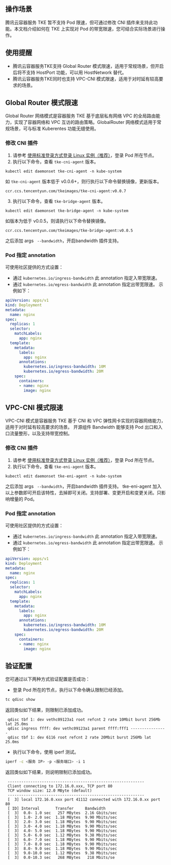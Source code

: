 ## 操作场景
腾讯云容器服务 TKE 暂不支持 Pod 限速，但可通过修改 CNI 插件来支持此功能。本文档介绍如何在 TKE 上实现对 Pod 的带宽限速，您可结合实际场景进行操作。


## 使用提醒
- 腾讯云容器服务TKE支持 Global Router 模式限速，适用于常规场景，但开启后将不支持 HostPort 功能，可以用 HostNetwork 替代。
- 腾讯云容器服务TKE同时也支持 VPC-CNI 模式限速，适用于对时延有较高要求的场景。

## Global Router 模式限速
Global Router 网络模式是容器服务 TKE 基于底层私有网络 VPC 的全局路由能力，实现了容器网络和 VPC 互访的路由策略。GlobalRouter 网络模式适用于常规场景，可与标准 Kuberentes 功能无缝使用。
### 修改 CNI 插件
1. 请参考 [使用标准登录方式登录 Linux 实例（推荐）](https://cloud.tencent.com/document/product/213/5436)，登录 Pod 所在节点。
2. 执行以下命令，查看 `tke-cni-agent` 版本。
```
kubectl edit daemonset tke-cni-agent -n kube-system
```
如 `tke-cni-agent` 版本低于 v0.0.6+，则行执行以下命令替换镜像，更新版本。
```
ccr.ccs.tencentyun.com/tkeimages/tke-cni-agent:v0.0.7
```
3. 执行以下命令，查看 `tke-bridge-agent` 版本。
```
kubectl edit daemonset tke-bridge-agent -n kube-system
```
如版本为低于 v0.0.5，则请执行以下命令替换镜像。
```
ccr.ccs.tencentyun.com/tkeimages/tke-bridge-agent:v0.0.5
```
之后添加 args ` --bandwidth`，开启bandwidth 插件支持。

### Pod 指定 annotation
可使用社区提供的方式设置：
- 通过 `kubernetes.io/ingress-bandwidth` 此 annotation 指定入带宽限速。
- 通过 `kubernetes.io/egress-bandwidth` 此 annotation 指定出带宽限速。
示例如下：
``` yaml
apiVersion: apps/v1
kind: Deployment
metadata:
  name: nginx
spec:
  replicas: 1
  selector:
    matchLabels:
      app: nginx
  template:
    metadata:
      labels:
        app: nginx
      annotations:
        kubernetes.io/ingress-bandwidth: 10M
        kubernetes.io/egress-bandwidth: 20M
    spec:
      containers:
      - name: nginx
        image: nginx
```

## VPC-CNI 模式限速
VPC-CNI 模式是容器服务 TKE 基于 CNI 和 VPC 弹性网卡实现的容器网络能力，适用于对时延有较高要求的场景。
开源组件 Bandwidth 能够支持 Pod 出口和入口流量整形，以及支持带宽控制。
### 修改 CNI 插件
1. 请参考 [使用标准登录方式登录 Linux 实例（推荐）](https://cloud.tencent.com/document/product/213/5436)，登录 Pod 所在节点。
2. 执行以下命令，查看 `tke-eni-agent` 版本。
```
kubectl edit daemonset tke-eni-agent -n kube-system
```
之后添加 args ` --bandwidth`，开启bandwidth 插件支持。
tke-eni-agent 加入以上参数即可开启该特性，去掉即可关闭。支持部署、变更开启和变更关闭。只影响增量的 Pod。

### Pod 指定 annotation
可使用社区提供的方式设置：
- 通过 `kubernetes.io/ingress-bandwidth` 此 annotation 指定入带宽限速。
- 通过 `kubernetes.io/egress-bandwidth` 此 annotation 指定出带宽限速。
示例如下：
``` yaml
apiVersion: apps/v1
kind: Deployment
metadata:
  name: nginx
spec:
  replicas: 1
  selector:
    matchLabels:
      app: nginx
  template:
    metadata:
      labels:
        app: nginx
      annotations:
        kubernetes.io/ingress-bandwidth: 10M
        kubernetes.io/egress-bandwidth: 20M
    spec:
      containers:
      - name: nginx
        image: nginx
```

## 验证配置
您可通过以下两种方式验证配置是否成功：
- 登录 Pod 所在的节点，执行以下命令确认限制已经添加。
``` bash
tc qdisc show
```
返回类似如下结果，则限制已添加成功。
```
 qdisc tbf 1: dev vethc09123a1 root refcnt 2 rate 10Mbit burst 256Mb lat 25.0ms
 qdisc ingress ffff: dev vethc09123a1 parent ffff:fff1 ----------------
 qdisc tbf 1: dev 6116 root refcnt 2 rate 20Mbit burst 256Mb lat 25.0ms
```
- 执行以下命令，使用 iperf 测试。
```  bash
iperf -c <服务 IP> -p <服务端口> -i 1
```
返回类似如下结果，则说明限制已添加成功。
```
 ------------------------------------------------------------
 Client connecting to 172.16.0.xxx, TCP port 80
 TCP window size: 12.0 MByte (default)
 ------------------------------------------------------------
 [  3] local 172.16.0.xxx port 41112 connected with 172.16.0.xx port 80
 [ ID] Interval       Transfer     Bandwidth
 [  3]  0.0- 1.0 sec   257 MBytes  2.16 Gbits/sec
 [  3]  1.0- 2.0 sec  1.18 MBytes  9.90 Mbits/sec
 [  3]  2.0- 3.0 sec  1.18 MBytes  9.90 Mbits/sec
 [  3]  3.0- 4.0 sec  1.18 MBytes  9.90 Mbits/sec
 [  3]  4.0- 5.0 sec  1.18 MBytes  9.90 Mbits/sec
 [  3]  5.0- 6.0 sec  1.12 MBytes  9.38 Mbits/sec
 [  3]  6.0- 7.0 sec  1.18 MBytes  9.90 Mbits/sec
 [  3]  7.0- 8.0 sec  1.18 MBytes  9.90 Mbits/sec
 [  3]  8.0- 9.0 sec  1.18 MBytes  9.90 Mbits/sec
 [  3]  9.0-10.0 sec  1.12 MBytes  9.38 Mbits/sec
 [  3]  0.0-10.3 sec   268 MBytes   218 Mbits/se
```
